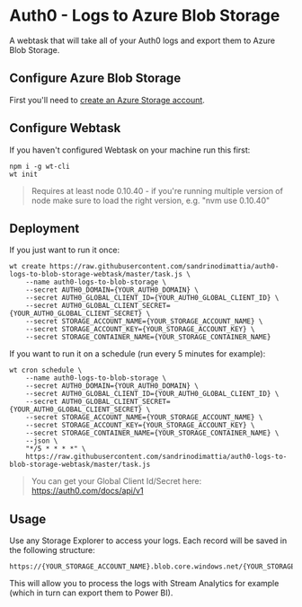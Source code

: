 # Auth0 - Logs to Azure Blob Storage

A webtask that will take all of your Auth0 logs and export them to Azure Blob Storage.

## Configure Azure Blob Storage

First you'll need to [create an Azure Storage account](https://portal.azure.com/#create/Microsoft.StorageAccount.1.0.0).

## Configure Webtask

If you haven't configured Webtask on your machine run this first:

```
npm i -g wt-cli
wt init
```

> Requires at least node 0.10.40 - if you're running multiple version of node make sure to load the right version, e.g. "nvm use 0.10.40"

## Deployment

If you just want to run it once:

```
wt create https://raw.githubusercontent.com/sandrinodimattia/auth0-logs-to-blob-storage-webtask/master/task.js \
    --name auth0-logs-to-blob-storage \
    --secret AUTH0_DOMAIN={YOUR_AUTH0_DOMAIN} \
    --secret AUTH0_GLOBAL_CLIENT_ID={YOUR_AUTH0_GLOBAL_CLIENT_ID} \
    --secret AUTH0_GLOBAL_CLIENT_SECRET={YOUR_AUTH0_GLOBAL_CLIENT_SECRET} \
    --secret STORAGE_ACCOUNT_NAME={YOUR_STORAGE_ACCOUNT_NAME} \
    --secret STORAGE_ACCOUNT_KEY={YOUR_STORAGE_ACCOUNT_KEY} \
    --secret STORAGE_CONTAINER_NAME={YOUR_STORAGE_CONTAINER_NAME}
```

If you want to run it on a schedule (run every 5 minutes for example):

```
wt cron schedule \
    --name auth0-logs-to-blob-storage \
    --secret AUTH0_DOMAIN={YOUR_AUTH0_DOMAIN} \
    --secret AUTH0_GLOBAL_CLIENT_ID={YOUR_AUTH0_GLOBAL_CLIENT_ID} \
    --secret AUTH0_GLOBAL_CLIENT_SECRET={YOUR_AUTH0_GLOBAL_CLIENT_SECRET} \
    --secret STORAGE_ACCOUNT_NAME={YOUR_STORAGE_ACCOUNT_NAME} \
    --secret STORAGE_ACCOUNT_KEY={YOUR_STORAGE_ACCOUNT_KEY} \
    --secret STORAGE_CONTAINER_NAME={YOUR_STORAGE_CONTAINER_NAME} \
    --json \
    "*/5 * * * *" \
    https://raw.githubusercontent.com/sandrinodimattia/auth0-logs-to-blob-storage-webtask/master/task.js
```

> You can get your Global Client Id/Secret here: https://auth0.com/docs/api/v1

## Usage

Use any Storage Explorer to access your logs. Each record will be saved in the following structure:

```
https://{YOUR_STORAGE_ACCOUNT_NAME}.blob.core.windows.net/{YOUR_STORAGE_CONTAINER_NAME}/YYYY/MM/DD/HH/{LOG_ID}.json
```

This will allow you to process the logs with Stream Analytics for example (which in turn can export them to Power BI).
